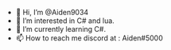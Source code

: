 - 👋 Hi, I’m @Aiden9034
- 👀 I’m interested in C# and lua.
- 🌱 I’m currently learning C#.
- 📫 How to reach me discord at : Aiden#5000

<!---
Aiden9034/Aiden9034 is a ✨ special ✨ repository because its `README.md` (this file) appears on your GitHub profile.
You can click the Preview link to take a look at your changes.
--->
